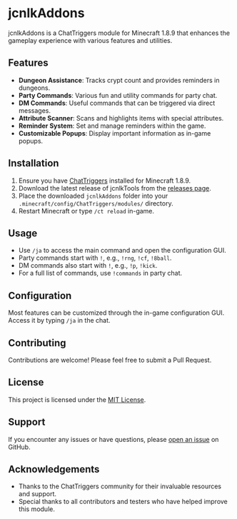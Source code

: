 # jcnlkAddons

jcnlkAddons is a ChatTriggers module for Minecraft 1.8.9 that enhances the gameplay experience with various features and utilities.

## Features

- **Dungeon Assistance**: Tracks crypt count and provides reminders in dungeons.
- **Party Commands**: Various fun and utility commands for party chat.
- **DM Commands**: Useful commands that can be triggered via direct messages.
- **Attribute Scanner**: Scans and highlights items with special attributes.
- **Reminder System**: Set and manage reminders within the game.
- **Customizable Popups**: Display important information as in-game popups.

## Installation

1. Ensure you have [ChatTriggers](https://www.chattriggers.com/) installed for Minecraft 1.8.9.
2. Download the latest release of jcnlkTools from the [releases page](https://github.com/jcnlk/jcnlkAddons/releases).
3. Place the downloaded `jcnlkAddons` folder into your `.minecraft/config/ChatTriggers/modules/` directory.
4. Restart Minecraft or type `/ct reload` in-game.

## Usage

- Use `/ja` to access the main command and open the configuration GUI.
- Party commands start with `!`, e.g., `!rng`, `!cf`, `!8ball`.
- DM commands also start with `!`, e.g., `!p`, `!kick`.
- For a full list of commands, use `!commands` in party chat.

## Configuration

Most features can be customized through the in-game configuration GUI. Access it by typing `/ja` in the chat.

## Contributing

Contributions are welcome! Please feel free to submit a Pull Request.

## License

This project is licensed under the [MIT License](LICENSE).

## Support

If you encounter any issues or have questions, please [open an issue](https://github.com/jcnlk/jcnlkAddons/issues) on GitHub.

## Acknowledgements

- Thanks to the ChatTriggers community for their invaluable resources and support.
- Special thanks to all contributors and testers who have helped improve this module.
